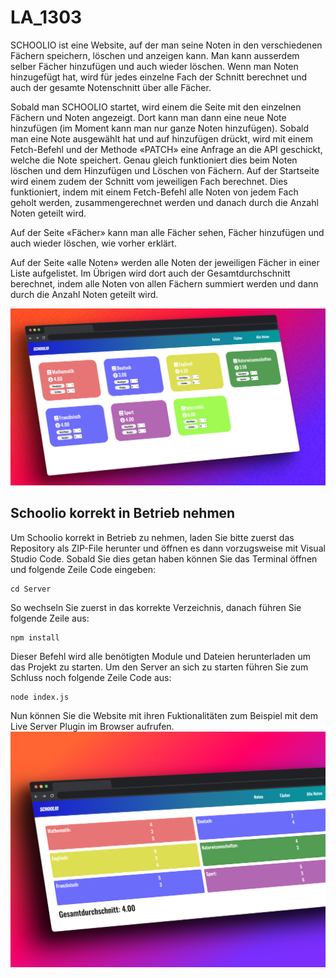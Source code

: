 # LA_1303

SCHOOLIO ist eine Website, auf der man seine Noten in den verschiedenen Fächern speichern, löschen und anzeigen kann. Man kann ausserdem selber Fächer hinzufügen und auch wieder löschen. Wenn man Noten hinzugefügt hat, wird für jedes einzelne Fach der Schnitt berechnet und auch der gesamte Notenschnitt über alle Fächer.

Sobald man SCHOOLIO startet, wird einem die Seite mit den einzelnen Fächern und Noten angezeigt. Dort kann man dann eine neue Note hinzufügen (im Moment kann man nur ganze Noten hinzufügen). Sobald man eine Note ausgewählt hat und auf hinzufügen drückt, wird mit einem Fetch-Befehl und der Methode «PATCH» eine Anfrage an die API geschickt, welche die Note speichert. Genau gleich funktioniert dies beim Noten löschen und dem Hinzufügen und Löschen von Fächern. Auf der Startseite wird einem zudem der Schnitt vom jeweiligen Fach berechnet. Dies funktioniert, indem mit einem Fetch-Befehl alle Noten von jedem Fach geholt werden, zusammengerechnet werden und danach durch die Anzahl Noten geteilt wird. 

Auf der Seite «Fächer» kann man alle Fächer sehen, Fächer hinzufügen und auch wieder löschen, wie vorher erklärt.

Auf der Seite «alle Noten» werden alle Noten der jeweiligen Fächer in einer Liste aufgelistet. Im Übrigen wird dort auch der Gesamtdurchschnitt berechnet, indem alle Noten von allen Fächern summiert werden und dann durch die Anzahl Noten geteilt wird.

![Schoolio Display](https://github.com/oli-kis/olikis-images/blob/oli-kis/874shots_so.png)

## Schoolio korrekt in Betrieb nehmen

Um Schoolio korrekt in Betrieb zu nehmen, laden Sie bitte zuerst das Repository als ZIP-File herunter und öffnen es dann vorzugsweise mit Visual Studio Code.
Sobald Sie dies getan haben können Sie das Terminal öffnen und folgende Zeile Code eingeben:

```
cd Server
```
So wechseln Sie zuerst in das korrekte Verzeichnis, danach führen Sie folgende Zeile aus:

```
npm install
```

Dieser Befehl wird alle benötigten Module und Dateien herunterladen um das Projekt zu starten.
Um den Server an sich zu starten führen Sie zum Schluss noch folgende Zeile Code aus:

```
node index.js
```

Nun können Sie die Website mit ihren Fuktionalitäten zum Beispiel mit dem Live Server Plugin im Browser aufrufen.
![Schoolio Display](https://github.com/oli-kis/olikis-images/blob/oli-kis/0shots_so.png)
